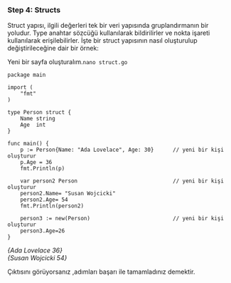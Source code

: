 ### Step 4: Structs

Struct yapısı, ilgili değerleri tek bir veri yapısında gruplandırmanın bir yoludur. Type anahtar sözcüğü kullanılarak bildirilirler ve nokta işareti kullanılarak erişilebilirler. İşte bir struct yapısının nasıl oluşturulup değiştirileceğine dair bir örnek:

Yeni bir sayfa oluşturalım.`nano struct.go`
```
package main

import (
	"fmt"
)

type Person struct {
	Name string
	Age  int
}

func main() {
	p := Person{Name: "Ada Lovelace", Age: 30}      // yeni bir kişi oluşturur
	p.Age = 36
	fmt.Println(p)
	
	var person2 Person                              // yeni bir kişi oluşturur 
	person2.Name= "Susan Wojcicki"
	person2.Age= 54
	fmt.Println(person2)
	
	person3 := new(Person)                          // yeni bir kişi oluşturur
	person3.Age=26
}

```

*{Ada Lovelace 36}* \
*{Susan Wojcicki 54}*

Çıktısını görüyorsanız ,adımları başarı ile tamamladınız demektir.